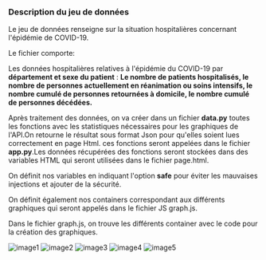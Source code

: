 
### Description du jeu de données

Le jeu de données renseigne sur la situation hospitalières concernant l'épidémie de COVID-19.

Le fichier comporte:

Les données hospitalières relatives à l'épidémie du COVID-19 par **département et sexe du patient** : 
**Le nombre de patients hospitalisés, le nombre de personnes actuellement en réanimation ou soins intensifs, 
le nombre cumulé de personnes retournées à domicile, le nombre cumulé de personnes décédées.**

Après traitement des données, on va créer dans un fichier **data.py** toutes les fonctions avec les statistiques nécessaires pour les graphiques de l'API.On retourne le résultat 
sous format Json pour qu'elles soient lues correctement en page Html.
ces fonctions seront appelées dans le fichier **app.py**.Les données récupérées des fonctions seront stockées dans des variables HTML qui seront utilisées dans le fichier page.html.

On définit nos variables en indiquant l'option **safe** pour éviter les mauvaises injections et ajouter de la sécurité.

On définit également nos containers correspondant aux différents graphiques qui seront appelés dans le fichier JS graph.js. 

Dans le fichier graph.js, on trouve les différents container avec le code pour la création des graphiques.

![image1]("https://github.com/celine29730/Un-tableau-de-bord-sur-la-Covid/blob/main/Graph1.png")
![image2]("https://github.com/celine29730/Un-tableau-de-bord-sur-la-Covid/blob/main/Graph2.png")
![image3]("https://github.com/celine29730/Un-tableau-de-bord-sur-la-Covid/blob/main/Graph3.png")
![image4]("https://github.com/celine29730/Un-tableau-de-bord-sur-la-Covid/blob/main/Graph4.png")
![image5]("https://github.com/celine29730/Un-tableau-de-bord-sur-la-Covid/blob/main/Graph5.png")











